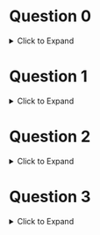 # Question 0

<details>
  <summary>Click to Expand</summary>

  Enter your _full name_ between the double quotes provided.

  _Your response should be 2 lines long_

</details>

# Question 1

<details>
  <summary>Click to Expand</summary>

  Create a list of two dictionaries `data` that contain two key-value pairs:
  * "city": string city name - use any two cities
  * "pm2.5": float measurement - use one value below 35 and one above 35

  Use list comprehension to filter `data` for dictionary entries where the "pm2.5" value is above 35
  * store the result in a new variable
  * print() or output the variable

</details>

# Question 2

<details>
  <summary>Click to Expand</summary>

  Create a variable `water_levels` that is a list of of two strings with similar data as below:
  ```python
  2025-03-01, 2.54
  2025-03-02, 2.60
  ```

  Loop through each entry in your list and use the `strip()` method to pull out the date and float value. Create a dictionary with these prased values and store them in a list so that you get the following result:
  ```python
  [
    {"date": "2025-03-01", "level": 2.54},
    {"date": "2025-03-02", "level": 2.60}
  ]
  ```

</details>

# Question 3

<details>
  <summary>Click to Expand</summary>

  1. Create two integer variabls `a` and `b` and set them equal to two different values.
  2. Use an f-string to print both variables using one `print()` statement
  3. Swap the values of `a` and `b`
  4. Use another f-string to  print both values again using one `print()` statement

</details>

